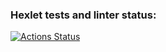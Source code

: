 ### Hexlet tests and linter status:
[![Actions Status](https://github.com/kate2610k/php-project-45/actions/workflows/hexlet-check.yml/badge.svg)](https://github.com/kate2610k/php-project-45/actions)